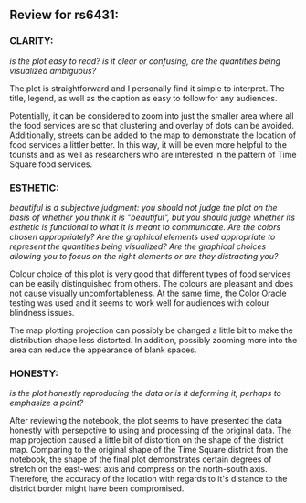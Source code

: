 ## Review for rs6431:

### CLARITY: 
*is the plot easy to read? is it clear or confusing, are the quantities being visualized ambiguous?*

The plot is straightforward and I personally find it simple to interpret. The title, legend, as well as the caption as easy to follow for any audiences. 

Potentially, it can be considered to zoom into just the smaller area where all the food services are so that clustering and overlay of dots can be avoided. Additionally, streets can be added to the map to demonstrate the location of food services a littler better. In this way, it will be even more helpful to the tourists and as well as researchers who are interested in the pattern of Time Square food services. 

### ESTHETIC: 
*beautiful is a subjective judgment: you should not judge the plot on the basis of whether you think it is "beautiful", but you should judge whether its esthetic is functional to what it is meant to communicate. Are the colors chosen appropriately? Are the graphical elements used appropriate to represent the quantities being visualized? Are the graphical choices allowing you to focus on the right elements or are they distracting you?*

Colour choice of this plot is very good that different types of food services can be easily distinguished from others. The colours are pleasant and does not cause visually uncomfortableness. At the same time, the Color Oracle testing was used and it seems to work well for audiences with colour blindness issues. 

The map plotting projection can possibly be changed a little bit to make the distribution shape less distorted. In addition, possibly zooming more into the area can reduce the appearance of blank spaces. 

### HONESTY: 
*is the plot honestly reproducing the data or is it deforming it, perhaps to emphasize a point?*

After reviewing the notebook, the plot seems to have presented the data honestly with persepctive to using and processing of the original data. The map projection caused a little bit of distortion on the shape of the district map. Comparing to the original shape of the Time Square district from the notebook, the shape of the final plot demonstrates certain degrees of stretch on the east-west axis and compress on the north-south axis. Therefore, the accuracy of the location with regards to it's distance to the district border might have been compromised. 

